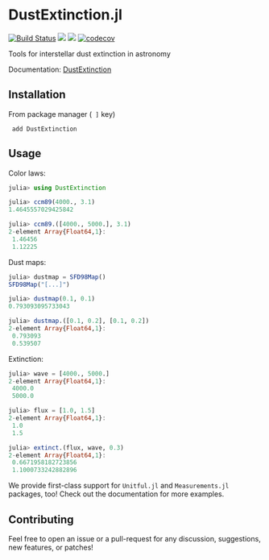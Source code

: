 # DustExtinction.jl

[![Build Status](https://img.shields.io/travis/JuliaAstro/DustExtinction.jl.svg)](https://travis-ci.org/JuliaAstro/DustExtinction.jl)
[![](https://img.shields.io/badge/docs-stable-blue.svg)](https://JuliaAstro.github.io/DustExtinction.jl/stable)
[![](https://img.shields.io/badge/docs-dev-blue.svg)](https://JuliaAstro.github.io/DustExtinction.jl/dev)
[![codecov](https://codecov.io/gh/JuliaAstro/DustExtinction.jl/branch/master/graph/badge.svg)](https://codecov.io/gh/JuliaAstro/DustExtinction.jl)



Tools for interstellar dust extinction in astronomy

Documentation: [DustExtinction](https://JuliaAstro.github.io/DustExtinction.jl/stable)

## Installation

From package manager (``` ]``` key)

``` add DustExtinction```

## Usage

Color laws:

```julia
julia> using DustExtinction

julia> ccm89(4000., 3.1)
1.4645557029425842

julia> ccm89.([4000., 5000.], 3.1)
2-element Array{Float64,1}:
 1.46456
 1.12225
```

Dust maps:

```julia
julia> dustmap = SFD98Map()
SFD98Map("[...]")

julia> dustmap(0.1, 0.1)
0.793093095733043

julia> dustmap.([0.1, 0.2], [0.1, 0.2])
2-element Array{Float64,1}:
 0.793093
 0.539507
```

Extinction:

```julia
julia> wave = [4000., 5000.]
2-element Array{Float64,1}:
 4000.0
 5000.0

julia> flux = [1.0, 1.5]
2-element Array{Float64,1}:
 1.0
 1.5

julia> extinct.(flux, wave, 0.3)
2-element Array{Float64,1}:
 0.6671958182723856
 1.1000733242882896

```

We provide first-class support for `Unitful.jl` and `Measurements.jl` packages, too! Check out the documentation for more examples.

## Contributing

Feel free to open an issue or a pull-request for any discussion, suggestions, new features, or patches!
